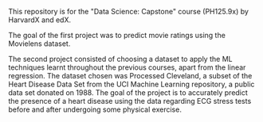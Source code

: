 This repository is for the "Data Science: Capstone" course (PH125.9x) by HarvardX and edX.

The goal of the first project was to predict movie ratings using the Movielens dataset.

The second project consisted of choosing a dataset to apply the ML techniques learnt throughout the previous courses, apart from the linear regression. The dataset chosen was Processed Cleveland, a subset of the Heart Disease Data Set from the UCI Machine Learning repository, a public data set donated on 1988. The goal of the project is to accurately predict the presence of a heart disease using the data regarding ECG stress tests before and after undergoing some physical exercise.
